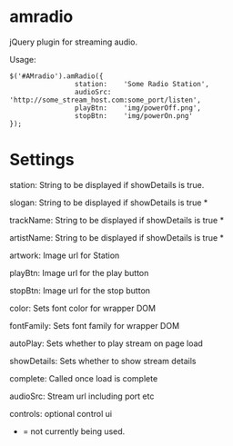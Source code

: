 amradio
========
jQuery plugin for streaming audio.

Usage:
	
    $('#AMradio').amRadio({
					station: 	'Some Radio Station',
					audioSrc: 	'http://some_stream_host.com:some_port/listen',
					playBtn: 	'img/powerOff.png',
            		stopBtn: 	'img/powerOn.png'
    });

Settings
========

station: String to be displayed if showDetails is true.

slogan: String to be displayed if showDetails is true *

trackName: String to be displayed if showDetails is true *

artistName: String to be displayed if showDetails is true *

artwork: Image url for Station 

playBtn: Image url for the play button

stopBtn: Image url for the stop button

color: Sets font color for wrapper DOM

fontFamily: Sets font family for wrapper DOM

autoPlay: Sets whether to play stream on page load

showDetails: Sets whether to show stream details

complete: Called once load is complete

audioSrc: Stream url including port etc

controls: optional control ui

* = not currently being used.